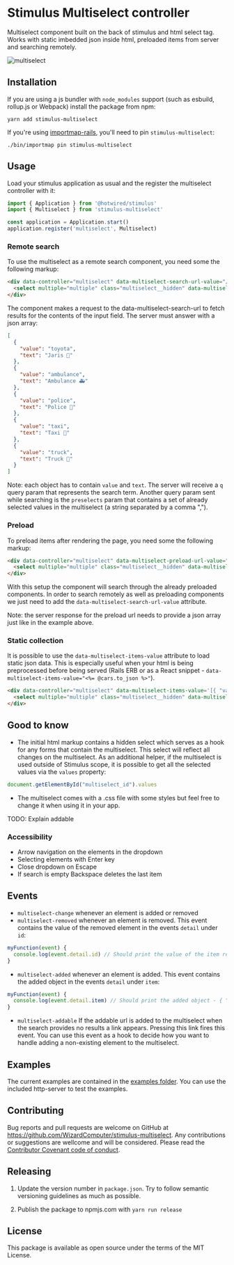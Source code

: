 # Stimulus Multiselect controller
Multiselect component built on the back of stimulus and html select tag. Works with static imbedded json inside html, preloaded items from server and searching remotely.

![multiselect](https://user-images.githubusercontent.com/31761693/196924970-eb19e850-62f9-4af0-ab2d-488bde0a9ea9.gif)

## Installation

If you are using a js bundler with `node_modules` support (such as esbuild, rollup.js or Webpack) install the package from npm:

```plain
yarn add stimulus-multiselect
```

If you're using [importmap-rails](https://github.com/rails/importmap-rails), you'll need to pin `stimulus-multiselect`:

```plain
./bin/importmap pin stimulus-multiselect
```

## Usage

Load your stimulus application as usual and the register the multiselect
controller with it:

```javascript
import { Application } from '@hotwired/stimulus'
import { Multiselect } from 'stimulus-multiselect'

const application = Application.start()
application.register('multiselect', Multiselect)
```

### Remote search

To use the multiselect as a remote search component, you need some the following markup:

```html
<div data-controller="multiselect" data-multiselect-search-url-value="/cars" data-placeholder="Search for cars...">
  <select multiple="multiple" class="multiselect__hidden" data-multiselect-target="hidden" name="form[test_ids][]" id="form_test_ids"></select>
</div>
```

The component makes a request to the data-multiselect-search-url to fetch results for the contents of the input field. The server must answer with a json array:

```json
[
  {
    "value": "toyota",
    "text": "Jaris 🚗"
  },
  {
    "value": "ambulance",
    "text": "Ambulance 🚑"
  },
  {
    "value": "police",
    "text": "Police 🚓"
  },
  {
    "value": "taxi",
    "text": "Taxi 🚕"
  },
  {
    "value": "truck",
    "text": "Truck 🚚"
  }
]
```

Note: each object has to contain `value` and `text`. The server will receive a `q` query param that represents the search term. Another query param sent while searching is the `preselects` param that contains a set of already selected values in the multiselect (a string separated by a comma ",").

### Preload

To preload items after rendering the page, you need some the following markup:

```html
<div data-controller="multiselect" data-multiselect-preload-url-value="/cars" data-placeholder="Search for cars...">
  <select multiple="multiple" class="multiselect__hidden" data-multiselect-target="hidden" name="form[test_ids][]" id="form_test_ids"></select>
</div>
```

With this setup the component will search through the already preloaded components. In order to search remotely as well as preloading components we just need to add the `data-multiselect-search-url-value` attribute.

Note: the server response for the preload url needs to provide a json array just like in the example above.

### Static collection

It is possible to use the `data-multiselect-items-value` attribute to load static json data. This is especially useful when your html is being preprocessed before being served (Rails ERB or as a React snippet - `data-multiselect-items-value="<%= @cars.to_json %>"`).

```html
<div data-controller="multiselect" data-multiselect-items-value='[{ "value": "cuckoo", "text": "Cuckoo 🐦"}, { "value": "macaw", "text": "Macaw 🦜"}, { "value": "rooster", "text": "Rooster 🐓"}]' data-placeholder="Search for birds...">
  <select multiple="multiple" class="multiselect__hidden" data-multiselect-target="hidden" name="form[test_ids][]" id="form_test_ids"></select>
</div>
```

## Good to know

- The initial html markup contains a hidden select which serves as a hook for any forms that contain the multiselect. This select will reflect all changes on the multiselect. As an additional helper, if the multiselect is used outside of Stimulus scope, it is possible to get all the selected values via the `values` property:

```js
document.getElementById("multiselect_id").values
```

- The multiselect comes with a .css file with some styles but feel free to change it when using it in your app.

TODO: Explain addable

### Accessibility

- Arrow navigation on the elements in the dropdown
- Selecting elements with Enter key
- Close dropdown on Escape
- If search is empty Backspace deletes the last item


## Events

- `multiselect-change` whenever an element is added or removed
- `multiselect-removed` whenever an element is removed. This event contains the value of the removed element in the events `detail` under `id`:

```javascript
myFunction(event) {
  console.log(event.detail.id) // Should print the value of the item removed - 13
}
```

- `multiselect-added` whenever an element is added. This event contains the added object in the events `detail` under `item`:

```javascript
myFunction(event) {
  console.log(event.detail.item) // Should print the added object - { "value": "test", "text": "Test" }
}
```
- `multiselect-addable` If the addable url is added to the multiselect when the search provides no results a link appears. Pressing this link fires this event. You can use this event as a hook to decide how you want to handle adding a non-existing element to the multiselect.

## Examples

The current examples are contained in the [examples folder](https://github.com/WizardComputer/stimulus-multiselect/tree/main/examples). You can use the included http-server to test the examples.

## Contributing

Bug reports and pull requests are welcome on GitHub at https://github.com/WizardComputer/stimulus-multiselect. Any contributions or suggestions are wellcome and will be considered. Please read the [Contributor Covenant code of conduct](https://www.contributor-covenant.org/).

## Releasing

1. Update the version number in `package.json`. Try to follow semantic versioning guidelines as much as possible.

2. Publish the package to npmjs.com with `yarn run release`

## License

This package is available as open source under the terms of the MIT License.
